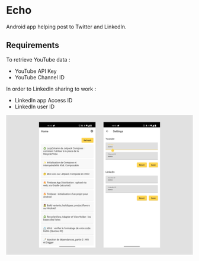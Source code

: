 # Echo

Android app helping post to Twitter and LinkedIn.

## Requirements

To retrieve YouTube data :
 * YouTube API Key
 * YouTube Channel ID

In order to LinkedIn sharing to work :
 * LinkedIn app Access ID
 * LinkedIn user ID

![./docs/Docs-2022-09-07.png](./docs/Docs-2022-09-07.png)